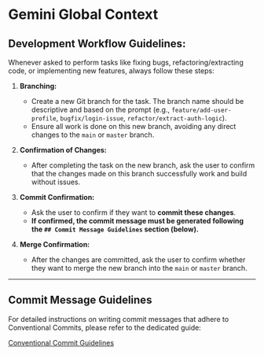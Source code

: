 # Gemini Global Context

## Development Workflow Guidelines:

Whenever asked to perform tasks like fixing bugs, refactoring/extracting code, or implementing new features, always follow these steps:

1.  **Branching:**
    * Create a new Git branch for the task. The branch name should be descriptive and based on the prompt (e.g., `feature/add-user-profile`, `bugfix/login-issue`, `refactor/extract-auth-logic`).
    * Ensure all work is done on this new branch, avoiding any direct changes to the `main` or `master` branch.

2.  **Confirmation of Changes:**
    * After completing the task on the new branch, ask the user to confirm that the changes made on this branch successfully work and build without issues.

3.  **Commit Confirmation:**
    * Ask the user to confirm if they want to **commit these changes**.
    * **If confirmed, the commit message must be generated following the `## Commit Message Guidelines` section (below).**

4.  **Merge Confirmation:**
    * After the changes are committed, ask the user to confirm whether they want to merge the new branch into the `main` or `master` branch.

---

## Commit Message Guidelines

For detailed instructions on writing commit messages that adhere to Conventional Commits, please refer to the dedicated guide:

[Conventional Commit Guidelines](./.gemini/COMMIT.md)
